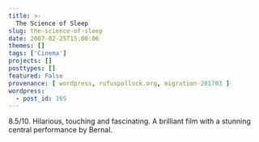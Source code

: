 ```yaml
---
title: >-
  The Science of Sleep
slug: the-science-of-sleep
date: 2007-02-25T15:00:06
themes: []
tags: ['Cinema']
projects: []
posttypes: []
featured: False
provenance: [ wordpress, rufuspollock.org, migration-201703 ]
wordpress:
  - post_id: 165
---
```


8.5/10. Hilarious, touching and fascinating. A brilliant film with a stunning central performance by Bernal.

